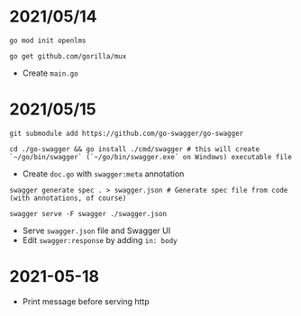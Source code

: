 # 2021/05/14

```shell
go mod init openlms

go get github.com/gorilla/mux
```

- Create `main.go`

# 2021/05/15

```shell
git submodule add https://github.com/go-swagger/go-swagger

cd ./go-swagger && go install ./cmd/swagger # this will create `~/go/bin/swagger` (`~/go/bin/swagger.exe` on Windows) executable file
```

- Create `doc.go` with `swagger:meta` annotation

```shell
swagger generate spec . > swagger.json # Generate spec file from code (with annotations, of course)

swagger serve -F swagger ./swagger.json
```

- Serve `swagger.json` file and Swagger UI
- Edit `swagger:response` by adding `in: body`

# 2021-05-18

- Print message before serving http
